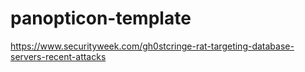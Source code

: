 # panopticon-template

https://www.securityweek.com/gh0stcringe-rat-targeting-database-servers-recent-attacks
